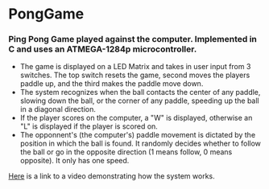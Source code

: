 # PongGame
### Ping Pong Game played against the computer. Implemented in C and uses an ATMEGA-1284p microcontroller.

- The game is displayed on a LED Matrix and takes in user input from 3 switches. The top switch resets the game, second moves the players paddle  up, and the third makes the paddle move down. 
- The system recognizes when the ball contacts the center of any paddle, slowing down the ball, or the corner of any paddle, speeding up the ball in a diagonal direction. 
- If the player scores on the computer, a "W" is displayed, otherwise an "L" is displayed if the player is scored on. 
- The opponnent's (the computer's) paddle movement is dictated by the position in which the ball is found. It randomly decides whether to follow the ball or go in the opposite direction (1 means follow, 0 means opposite). It only has one speed. 

[Here](https://drive.google.com/file/d/1gS2goVIaLxzDvcLrOcqs1s-EQEKLaYXo/view?usp=sharing) is a link to a video demonstrating how the system works. 
